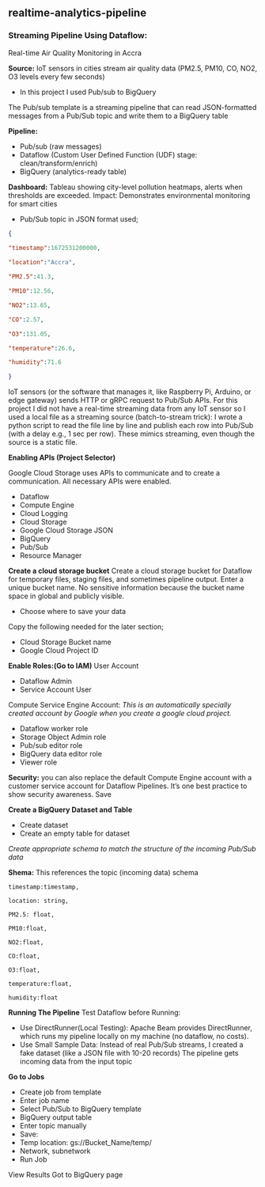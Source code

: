 ## realtime-analytics-pipeline

### Streaming Pipeline Using Dataflow: 
Real-time Air Quality Monitoring in Accra

**Source:** IoT sensors in cities stream air quality data (PM2.5, PM10, CO, NO2, O3 levels every few seconds)

- In this project I used Pub/sub to BigQuery 
  
The Pub/sub template is a streaming pipeline that can read JSON-formatted messages from a Pub/Sub topic and write them to a BigQuery table 

**Pipeline:**  
- Pub/sub (raw messages) 
- Dataflow (Custom User Defined Function (UDF) stage: clean/transform/enrich)
- BigQuery (analytics-ready table) 

**Dashboard:** Tableau showing city-level pollution heatmaps, alerts when thresholds are exceeded. 
Impact: Demonstrates environmental monitoring for smart cities 

- Pub/Sub topic in JSON format used;
```JSON  
{
     
"timestamp":1672531200000,

"location":"Accra",

"PM2.5":41.3,

"PM10":12.56,

"NO2":13.65,

"CO":2.57,

"O3":131.05,

"temperature":26.6,

"humidity":71.6

}

```
IoT sensors (or the software that manages it, like Raspberry Pi, Arduino, or edge gateway) sends HTTP or gRPC request to Pub/Sub APIs. 
For this project I did not have a real-time streaming data from any IoT sensor so I used a local file as a streaming source (batch-to-stream trick): I wrote a python script to read the file line by line and publish each row into Pub/Sub (with a delay e.g., 1 sec per row). These mimics streaming, even though the source is a static file.

**Enabling APIs (Project Selector)**

Google Cloud Storage uses APIs to communicate and to create a communication. All necessary APIs were enabled.
- Dataflow
- Compute Engine
- Cloud Logging
- Cloud Storage
- Google Cloud Storage JSON
- BigQuery
- Pub/Sub
- Resource Manager

**Create a cloud storage bucket**
Create a cloud storage bucket for Dataflow for temporary files, staging files, and sometimes pipeline output.
Enter a unique bucket name. No sensitive information because the bucket name space in global and publicly visible.
- Choose where to save your data

Copy the following needed for the later section;
- Cloud Storage Bucket name
- Google Cloud Project ID

**Enable Roles:(Go to IAM)**
User Account
- Dataflow Admin
- Service Account User
  
Compute Service Engine Account: *This is an automatically specially created account by Google when you create a google cloud project.* 
- Dataflow worker role
- Storage Object Admin role
- Pub/sub editor role
- BigQuery data editor role
- Viewer role
  
**Security:** you can also replace the default Compute Engine account with a customer service account for Dataflow Pipelines. It’s one best practice to show security awareness.
Save


**Create a BigQuery Dataset and Table**
- Create dataset
- Create an empty table for dataset
  
*Create appropriate schema to match the structure of the incoming Pub/Sub data*

**Shema:** This references the topic (incoming data) schema
```    
timestamp:timestamp,

location: string,

PM2.5: float,

PM10:float,

NO2:float,

CO:float,

O3:float,

temperature:float,

humidity:float

```
**Running The Pipeline**
Test Dataflow before Running: 
- Use DirectRunner(Local Testing): Apache Beam provides DirectRunner, which runs my pipeline locally on my machine (no dataflow, no costs).
- Use Small Sample Data: Instead of real Pub/Sub streams, I created a fake dataset (like a JSON file with 10-20 records)
The pipeline gets incoming data from the input topic

**Go to Jobs**
- Create job from template
- Enter job name
- Select Pub/Sub to BigQuery template
- BigQuery output table
- Enter topic manually 
- Save: 
- Temp location: gs://Bucket_Name/temp/
- Network, subnetwork
- Run Job

View Results
Got to BigQuery page
